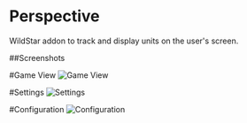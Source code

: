 Perspective
===========

WildStar addon to track and display units on the user's screen.

##Screenshots

#Game View
![Game View](http://jsaucier.github.io/Perspective/images/screenshot.jpg)

#Settings
![Settings](http://jsaucier.github.io/Perspective/images/settings.jpg)

#Configuration
![Configuration](http://jsaucier.github.io/Perspective/images/config.jpg)
